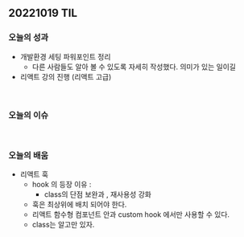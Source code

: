 ## 20221019 TIL
### 오늘의 성과
- 개발환경 세팅 파워포인트 정리
  - 다른 사람들도 알아 볼 수 있도록 자세히 작성했다. 의미가 있는 일이길
- 리액트 강의 진행 (리액트 고급)
<br/>

### 오늘의 이슈
<br/>

### 오늘의 배움
- 리액트 훅
  - hook 의 등장 이유 : 
    - class의 단점 보완과 , 재사용성 강화
  - 훅은 최상위에 배치 되어야 한다.
  - 리액트 함수형 컴포넌트 안과 custom hook 에서만 사용할 수 있다.
  - class는 알고만 있자.
  
</br>
